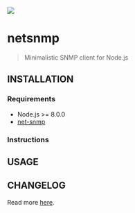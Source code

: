 [![](https://img.shields.io/github/license/lqmanh/netsnmp.svg?style=flat-square)](https://github.com/lqmanh/netsnmp)

# netsnmp

> Minimalistic SNMP client for Node.js

## INSTALLATION

### Requirements

- Node.js >= 8.0.0
- [net-snmp](http://www.net-snmp.org)

### Instructions

## USAGE

## CHANGELOG

Read more [here](https://github.com/lqmanh/netsnmp/blob/master/CHANGELOG.md).
